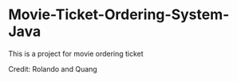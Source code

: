# Movie-Ticket-Ordering-System-Java
This is a project for movie ordering ticket

Credit:
Rolando and
Quang
